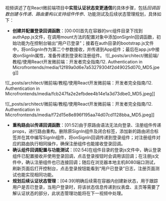 
视频讲述了在React微前端项目中**实现认证状态变更通信**的具体步骤，包括*回调函数创建与传递、路由重构以支持组件传参*、功能测试及后续状态管理规划，具体如下：


- **创建并配置登录回调函数**：[00:00]首先在容器的src组件目录下找到authApp.js文件，在调用mount方法的配置对象中添加onSignIn回调函数，初始功能为在控制台输出“用户已登录”；接着在auth目录的bootstrap.js文件中，将onSignIn作为第二个参数接收，并传递到App组件；最后在app.js中接收onSignIn属性，准备传递到登录和注册组件。
![[_posts/architect/微前端/教程/使用React开发微前端：开发者完全指南/12. Authentication in Microfrontends/media/12f89a0d6e7a53279304f2d49025d070_MD5.jpeg]]

![[_posts/architect/微前端/教程/使用React开发微前端：开发者完全指南/12. Authentication in Microfrontends/media/fcb247fa2e2efbdee4b14e1a3d73dbe0_MD5.jpeg]]

![[_posts/architect/微前端/教程/使用React开发微前端：开发者完全指南/12. Authentication in Microfrontends/media/f72d15e8e896f195aa74d07cd1128bba_MD5.jpeg]]

- **重构路由以传递回调函数**：[01:52]由于原路由语法无法向登录、注册组件传递props，进行路由重构。删除原SignIn组件及闭合标签，添加新的路由闭合标签并在其中编写SignIn组件，将onSignIn回调传递到登录组件；对注册组件对应的路由执行相同操作，确保注册组件也能接收登录回调。
- **确认组件回调配置与功能测试**：[02:54]在组件目录的登录js文件中，确认登录组件已配置接收并使用登录回调，点击登录按钮时会调用该回调；在注册js文件中，确认注册组件也已连接回调；随后在浏览器本地主机8080端口测试，刷新页面后打开控制台，点击登录按钮能看到“用户已登录”日志，注册页面测试也能实现相同功能。
- **规划后续认证状态管理**：[04:39]明确后续需在容器内创建新状态，用于跟踪用户是否已登录，当用户登录时，将该状态信息传递到仪表盘、主页等需要了解认证状态的部分，此状态管理功能将在下一视频中处理。